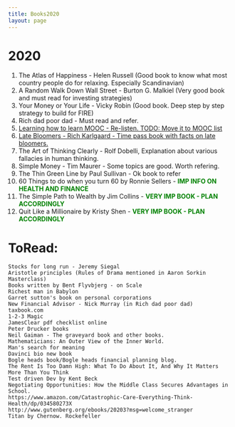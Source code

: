 ```yaml
---
title: Books2020
layout: page
---
```


# 2020

1. The Atlas of Happiness - Helen Russell (Good book to know what most country people do for relaxing. Especially Scandinavian)
2. A Random Walk Down Wall Street - Burton G. Malkiel (Very good book and must read for investing strategies)
3. Your Money or Your Life - Vicky Robin (Good book. Deep step by step strategy to build for FIRE)
4. Rich dad poor dad - Must read and refer.
5. [Learning how to learn MOOC - Re-listen. TODO: Move it to MOOC list](https://www.coursera.org/learn/learning-how-to-learn/)
6. [Late Bloomers - Rich Karlgaard - Time pass book with facts on late bloomers.](https://www.latebloomer.com/)
7. The Art of Thinking Clearly - Rolf Dobelli, Explanation about various fallacies in human thinking.
8. Simple Money - Tim Maurer - Some topics are good. Worth refering.
9. The Thin Green Line by Paul Sullivan - Ok book to refer
10. 60 Things to do when you turn 60 by Ronnie Sellers - <b style="color: green"> IMP INFO ON HEALTH AND FINANCE</b>
11. The Simple Path to Wealth by Jim Collins - <b style="color: green"> VERY IMP BOOK - PLAN ACCORDINGLY</b>
12. Quit Like a Millionaire by Kristy Shen - <b style="color: green"> VERY IMP BOOK - PLAN ACCORDINGLY</b>


# ToRead:
      
    Stocks for long run - Jeremy Siegal
    Aristotle principles (Rules of Drama mentioned in Aaron Sorkin Masterclass)
    Books written by Bent Flyvbjerg - on Scale
    Richest man in Babylon   
    Garret sutton's book on personal corporations
    New Financial Advisor - Nick Murray (in Rich dad poor dad)
    taxbook.com
    1-2-3 Magic
    JamesClear pdf checklist online
    Peter Drucker books
    Neil Gaiman - The graveyard book and other books.
    Mathematicians: An Outer View of the Inner World.
    Man's search for meaning
    Davinci bio new book
    Bogle heads book/Bogle heads financial planning blog.
    The Rent Is Too Damn High: What To Do About It, And Why It Matters More Than You Think
    Test driven Dev by Kent Beck
    Negotiating Opportunities: How the Middle Class Secures Advantages in School.
    https://www.amazon.com/Catastrophic-Care-Everything-Think-Health/dp/034580273X
    http://www.gutenberg.org/ebooks/20203?msg=welcome_stranger
    Titan by Chernow. Rockefeller

